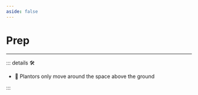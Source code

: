 ```yaml
---
aside: false
---
```

# Prep

---

<!-- =================================================== -->
<!-- =================================================== -->
<!-- =================================================== -->
<!-- =================================================== -->
<!-- =================================================== -->
::: details 🛠

- 🔻 Plantors only move around the space above the ground

:::
